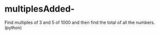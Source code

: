 # multiplesAdded-
Find multiples of 3 and 5 of 1000 and then find the total of all the numbers. (python)
